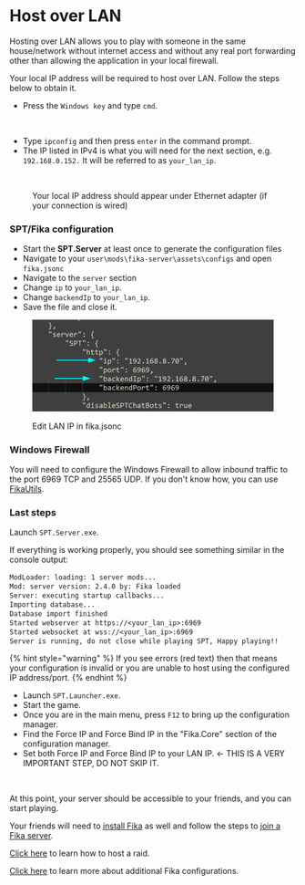 # Host over LAN

Hosting over LAN allows you to play with someone in the same house/network without internet access and without any real port forwarding other than allowing the application in your local firewall.

Your local IP address will be required to host over LAN. Follow the steps below to obtain it.

* Press the `Windows key` and type `cmd`.

<figure><img src="../.gitbook/assets/win_run_cmd.png" alt="" width="563"><figcaption></figcaption></figure>

* Type `ipconfig` and then press `enter` in the command prompt.&#x20;
* The IP listed in IPv4 is what you will need for the next section, e.g. `192.168.0.152.` It will be referred to as `your_lan_ip`.

<figure><img src="../.gitbook/assets/fika_ipconfig.png" alt=""><figcaption><p>Your local IP address should appear under Ethernet adapter (if your connection is wired)</p></figcaption></figure>

### SPT/Fika configuration

* Start the **SPT.Server** at least once to generate the configuration files
* Navigate to your `user\mods\fika-server\assets\configs` and open `fika.jsonc`
* Navigate to the `server` section
* Change `ip` to `your_lan_ip`.
* Change `backendIp` to `your_lan_ip`.
* Save the file and close it.

<figure><img src="../.gitbook/assets/fika_jsonc_lan.png" alt=""><figcaption><p>Edit LAN IP in fika.jsonc</p></figcaption></figure>

### Windows Firewall

You will need to configure the Windows Firewall to allow inbound traffic to the port 6969 TCP and 25565 UDP. If you don't know how, you can use [FikaUtils](https://github.com/Lacyway/FikaUtils/releases/latest).

### Last steps

Launch `SPT.Server.exe`.

If everything is working properly, you should see something similar in the console output:

```
ModLoader: loading: 1 server mods...
Mod: server version: 2.4.0 by: Fika loaded
Server: executing startup callbacks...
Importing database...
Database import finished
Started webserver at https://<your_lan_ip>:6969
Started websocket at wss://<your_lan_ip>:6969
Server is running, do not close while playing SPT, Happy playing!!
```

{% hint style="warning" %}
If you see errors (red text) then that means your configuration is invalid or you are unable to host using the configured IP address/port.
{% endhint %}

* Launch `SPT.Launcher.exe`.
* Start the game.
* Once you are in the main menu, press `F12` to bring up the configuration manager.
* Find the Force IP and Force Bind IP in the "Fika.Core" section of the configuration manager.
* Set both Force IP and Force Bind IP to your LAN IP. <- THIS IS A VERY IMPORTANT STEP, DO NOT SKIP IT.

<figure><img src="../.gitbook/assets/fika_lan_f12.png" alt=""><figcaption></figcaption></figure>

At this point, your server should be accessible to your friends, and you can start playing.

Your friends will need to [install Fika](../installing-fika/) as well and follow the steps to [join a Fika server](../joining-a-fika-server/).

[Click here](../playing-fika.md#hosting-a-raid) to learn how to host a raid.

[Click here](../fika-configuration/) to learn more about additional Fika configurations.
